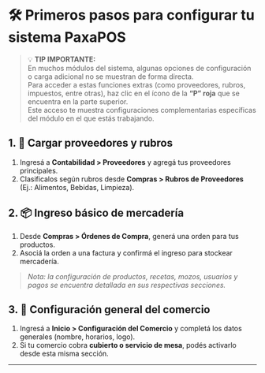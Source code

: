 # 🛠️ Primeros pasos para configurar tu sistema PaxaPOS

> 💡 **TIP IMPORTANTE:**  
> En muchos módulos del sistema, algunas opciones de configuración o carga adicional no se muestran de forma directa.  
> Para acceder a estas funciones extras (como proveedores, rubros, impuestos, entre otras), haz clic en el ícono de la **“P” roja** que se encuentra en la parte superior.  
> Este acceso te muestra configuraciones complementarias específicas del módulo en el que estás trabajando.

## 1. 📇 Cargar proveedores y rubros

1. Ingresá a **Contabilidad > Proveedores** y agregá tus proveedores principales.
2. Clasificalos según rubros desde **Compras > Rubros de Proveedores** (Ej.: Alimentos, Bebidas, Limpieza).

## 2. 📦 Ingreso básico de mercadería

1. Desde **Compras > Órdenes de Compra**, generá una orden para tus productos.
2. Asociá la orden a una factura y confirmá el ingreso para stockear mercadería.

> *Nota: la configuración de productos, recetas, mozos, usuarios y pagos se encuentra detallada en sus respectivas secciones.*

## 3. 💼 Configuración general del comercio

1. Ingresá a **Inicio > Configuración del Comercio** y completá los datos generales (nombre, horarios, logo).
2. Si tu comercio cobra **cubierto o servicio de mesa**, podés activarlo desde esta misma sección.

---